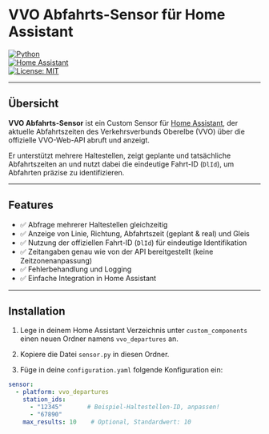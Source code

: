# VVO Abfahrts-Sensor für Home Assistant

[![Python](https://img.shields.io/badge/python-3.8%2B-blue)](https://www.python.org/)  
[![Home Assistant](https://img.shields.io/badge/home--assistant-supported-green)](https://www.home-assistant.io/)  
[![License: MIT](https://img.shields.io/badge/License-MIT-yellow.svg)](https://opensource.org/licenses/MIT)

---

## Übersicht

**VVO Abfahrts-Sensor** ist ein Custom Sensor für [Home Assistant](https://www.home-assistant.io/), der aktuelle Abfahrtszeiten des Verkehrsverbunds Oberelbe (VVO) über die offizielle VVO-Web-API abruft und anzeigt.

Er unterstützt mehrere Haltestellen, zeigt geplante und tatsächliche Abfahrtszeiten an und nutzt dabei die eindeutige Fahrt-ID (`DlId`), um Abfahrten präzise zu identifizieren.

---

## Features

- ✅ Abfrage mehrerer Haltestellen gleichzeitig  
- ✅ Anzeige von Linie, Richtung, Abfahrtszeit (geplant & real) und Gleis  
- ✅ Nutzung der offiziellen Fahrt-ID (`DlId`) für eindeutige Identifikation  
- ✅ Zeitangaben genau wie von der API bereitgestellt (keine Zeitzonenanpassung)  
- ✅ Fehlerbehandlung und Logging  
- ✅ Einfache Integration in Home Assistant

---

## Installation

1. Lege in deinem Home Assistant Verzeichnis unter `custom_components` einen neuen Ordner namens `vvo_departures` an.

2. Kopiere die Datei `sensor.py` in diesen Ordner.

3. Füge in deine `configuration.yaml` folgende Konfiguration ein:

```yaml
sensor:
  - platform: vvo_departures
    station_ids:
      - "12345"       # Beispiel-Haltestellen-ID, anpassen!
      - "67890"
    max_results: 10    # Optional, Standardwert: 10
